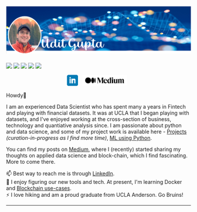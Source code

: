 # [![Udit Gupta header](https://github.com/uditgt/uditgt/blob/main/assets/Banner.png)](https://www.linkedin.com/in/uditgt/)
![](https://img.shields.io/badge/Programming-Python,%20R-blue?logo=python&logoColor=white)
![](https://img.shields.io/badge/DB-MySQL-blue?logo=mysql&logoColor=white)
![](https://img.shields.io/badge/Machine%20Learning-Scikit--learn,%20XGBoost,%20Imblearn-blue?logo=scikitlearn&logoColor=white)
![](https://img.shields.io/badge/Visualization-Tableau,%20PowerBI-blue?logo=tableau&logoColor=white)
![](https://img.shields.io/badge/Learning%20(Basic)-Git,%20Docker,%20Bash-blue)


<p align='center'>
<a href="https://www.linkedin.com/in/uditgt/"><img height="30" src="https://github.com/uditgt/uditgt/blob/main/assets/linkedin.png"></a>&nbsp;&nbsp;
<a href="https://medium.com/@uditg"><img height="30" src="https://github.com/uditgt/uditgt/blob/main/assets/medium.png"></a>&nbsp;&nbsp;
</p>

Howdy🤠

I am an experienced Data Scientist who has spent many a years in Fintech and playing with financial datasets. It was at UCLA that I began playing with datasets, and I've enjoyed working at the cross-section of business, technology and quantiative analysis since. I am passionate about python and data science, and some of my project work is available here - [Projects](https://github.com/uditgt/Projects) *(curation-in-progress as I find more time)*, [ML using Python](https://github.com/uditgt/ML_python). 

You can find my posts on [Medium](https://medium.com/@uditg), where I (recently) started sharing my thoughts on applied data science and block-chain, which I find fascinating. More to come there. 

📫 Best way to reach me is through [LinkedIn](https://www.linkedin.com/in/uditgt/).   
🌱 I enjoy figuring our new tools and tech. At present, I'm learning Docker and [Blockchain use-cases](https://github.com/uditgt/crypto).  
⚡ I love hiking and am a proud graduate from UCLA Anderson. Go Bruins!

<!--
**uditgt/uditgt** is a ✨ _special_ ✨ repository because its `README.md` (this file) appears on your GitHub profile.

Here are some ideas to get you started:
- 🔭 I’m currently working on ...
- 🌱 I’m currently learning ...
- 👯 I’m looking to collaborate on ...
- 🤔 I’m looking for help with ...
- 💬 Ask me about ...
- 📫 How to reach me: ...
- 😄 Pronouns: ...
- ⚡ Fun fact: ...
-->

  ---
  
<!--
Intesting links:

**SQL**: [SQLZoo](https://sqlzoo.net/wiki/SQL_Tutorial), [SQL Puzzles](https://blog.sqlauthority.com/category/sql-puzzle/), [SQL Formatting](https://poorsql.com/)

-->
